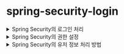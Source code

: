 # spring-security-login

<details>
<summary>Spring Security의 로그인 처리</summary>

## 0. 개요

Spring Security로 로그인 기능을 구현하면 많은 이점이 있다.

1. 세션의 처리를 자동으로 해주고, 그 세션을 통해 유저의 정보를 파싱할 수 있다.
2. 보안적인 처리를  스프링 시큐리티에 의존하여 편하게 작업할 수 있다.
3. 권한 저리 처리를 스프링 시큐리티에 의존하여 편하게 작업할 수 있다. 

이 외에도 계정 만료 처리, 비밀번호 만료 처리 등 많은 처리를 손쉽게 할 수 있도록 도와주지만, 셋팅이 조금 복잡하고 어려운 것들이 많다.
그래서 그러한 것들을 하나씩 정리해보려고 한다.

## 1. Spring Security의 Login Config 셋팅

![Untitled (1)](https://github.com/GiLik154/spring-security-login/assets/118507239/bfc3792c-8d7c-48da-91cb-40fa38a633a4)


위에 주석으로 다 달아두었지만 다시 설명을 한다.

예전에는 `WebSecurityConfigurerAdapter` 를 상속 받아서 오버라이딩으로 구현했으나, 현재는 빈으로 구현하고 있다.

![스크린샷 2023-06-01 오후 9 08 09](https://github.com/GiLik154/spring-security-login/assets/118507239/12347f31-d50b-4760-a3ec-b1b595870d57)

상세 정보에 들어가면 주석에 Bean으로 등록하는 방법을 친절하게 잘 적어뒀다.
쉽게 설명하면 and()가 하나의 괄호 라고 생각을 하면 편할 것 같다.
예시를 들어 

![스크린샷 2023-06-01 오후 9 09 32](https://github.com/GiLik154/spring-security-login/assets/118507239/351defcd-e36d-42ee-bb3a-277bd3012552)

`formLogin()` 의 처리가 끝나면 and로 괄호를 닫고 `.logout()` 로 새로 괄호를 열어 코딩을 하는 느낌이었다. 따라소 위와 같이 줄을 정리해놓은면 가독성이 더 좋을 것 같다.

나의 셋팅을 하나씩 살펴보면
CSRF을 사용하고
”/admin” 사이트에는 ADMIN이라는 등급을 가지고 있는 유저만 접근이 가능하며
그 외 사이트는 모든 사람이 접근이 가능한다.
로그인 사이트는 “/login” 을 사용하며, 성공하면 “/”로 이동한다.
로그아웃 사이트는 “/logout”을 사용하며 로그아웃에 성공하면 “/login”으로 이동한다.

위와 같은 셋팅을 지니고 있다.

이후에 셋팅을 해야 하는 부분을 UserDetails부분이다.

## 2. Spring Security의 UserDetails셋팅

![무제](https://github.com/GiLik154/spring-security-login/assets/118507239/be23fd51-940f-4f96-a7e1-baed17fda53c)

위와 같이 설정을 하면 된다.
각 메소드는 주석을 달아놓았다.

여기서 우리가 주의깊게 봐야하는 부분이 몇 군대 있는데

![스크린샷 2023-06-01 오후 9 21 21](https://github.com/GiLik154/spring-security-login/assets/118507239/3955e0fd-1ed1-48f5-9d14-ba19a6348ea3)

우선 User을 가지고 있어야만 생성될 수 있도록 생성자를 만드는 부분이 필수적이다.
이 User의 정보를 가지고 검증을 하기 때문이다.

![Untitled (2)](https://github.com/GiLik154/spring-security-login/assets/118507239/cda151a9-bbbb-46fa-af6c-2a6fa326d0bd)

이런식으로 Password와 username을 반환해주어야 인증을 할 수 있다.
위에는 유저의 등급을 확인하는 구간도 있는데, 그 쪽은 이따 등급에 관해서 이야기를 할 때 설명하도록 하겠다.
자 이쯤에서 나는 궁금한 것이 생겼다.
대체 어떻게 저 user을 가지고 오는거지…?
우선 

## 3. Spring Security의 UserDetailsService셋팅

![Untitled (3)](https://github.com/GiLik154/spring-security-login/assets/118507239/10518d51-4634-46e9-bab6-b5c6e7b38c88)

`UserDetailsService`를 구현하면 위와 같은 형식으로 작성하게 된다.
UserDetails를 상속받은 `UserDetailsImp`를 리턴해주어야 한다.
여기서 각 ORM에 따라 조금은 다른 방식으로 처리가 될 것이다.
꼭 User을 반환할 필요는 없지만, 우리는 객체 지향 언어인 자바를 하고 있기에, 객체를 반환해주는 쪽으로 작업을 했다.

아니 대체 어디서 거쳐서 여기로 오는건가.. 싶었다.

## 4. Spring Security의 로그인 처리 로직?

![Untitled (4)](https://github.com/GiLik154/spring-security-login/assets/118507239/58c69055-89f2-42db-9d0b-a488ea56f3ab)

위의 코드에서 `DaoAuthenticationProvider` 에서 오는거였다.
`AuthenticationProcessingFilter` ****에서 username과 password를 받아 

`UsernamePasswordAuthenticationToken` 토큰 객체를 만들고
`AuthenticationManager` 에 전달된다. 이후 순차적으로 인증 처리를 진행 한다.

`DaoAuthenticationProvider` 에서는 `UserDetailsService` 를 사용해서 사용자 정보를 가지고 오고, `UserDetailsService` 는 username을 통해 `UserDetails` 를 반환한다. 반환된 `UserDetails`를 통해 

`DaoAuthenticationProvider` 는 비밀번호를 비교하여 인증 후에 `Authentication` 를 반환하고, 
*(정확히는 `DaoAuthenticationProvider` 부모인 `AbstractUserDetailsAuthenticationProvider` 에서 반환되는 것 같다.)*
`SecurityContextHolder`에 전달된다. 

즉, 로그인의 대부분의 처리는 `DaoAuthenticationProvider` 에서 처리가 된다는 이야기이다. 

## 5. 주저리 주저리

공부하면서 머리 깨지는 줄 알았다. 보면서 스프링 시큐리티 코드가 아름답다고 생각이 들기도 했다. 언젠가는 저런 코드를 내가 작성할 수 있을까? 라는 생각도 많이 들었고, 생각보다 시큐리티 코드가 굉장히 광범위하고 넓었다.
시큐리티를 공부하면 정말 공부할 게 많다는 이야기를 들었는데, 실제로 공부해보니 그 양이 어마어마 했다.
심지어 왜? 작동하는지에 대해서 의문을 가지는 사람조차 많지 않아 정보를 찾는데에 어려움이 많이 있었다.
내가 조사한 자로들이 여러분들게 조금이나마 도움이 되었으면 좋겠고, 더 나은 문서를 작업하기 위해 노력해보도록 하겠습니다.

  
</details>
 
  
<details>
<summary>Spring Security의 권한 설정</summary>
  
  ## 0. 개요

스프링 시

Spring Security의 권한을 이용하면 다양한 것을 쉽게 사용이 가능하다.
예를 들면 Admin 사이트에 권한이 없으면 접근하지 못하는 경우 등이 그렇다.

## 1. Spring Security의 Login Config 셋팅

  ![Untitled (2)](https://github.com/GiLik154/spring-security-login/assets/118507239/f1decf60-67a6-46e3-8aee-99e0b560cc96)

  ![Untitled (3)](https://github.com/GiLik154/spring-security-login/assets/118507239/16442a14-99ba-4e41-962d-dc999c483e63)


자세한 설명은 로그인에 관해서 적어놓은 글에 적어두었습니다.
위의 링크는 테스트를 위하여 설정하였습니다.

## 2. Enum 셋팅

![Untitled (4)](https://github.com/GiLik154/spring-security-login/assets/118507239/180f6b4b-e78b-44af-be8d-1a79d915b946)

테스틀 위하여 3가지 단계를 설정하였습니다.
또한 Spring Security의 경우 ROLE_이라는 접두사가 붙어야 하기 때문에 Get메소에 
`return "ROLE_" + name();` 와 같이 설정하였습니다.

ROLE_을 생략하고 싶다면

![Untitled (5)](https://github.com/GiLik154/spring-security-login/assets/118507239/bd4f2b3c-fea6-49ee-be99-a9e368a2eaa9)

위와 같이 `hasAnyAuthority` 를 사용하면 되긴한다.
하지만 스프링 시큐리티의 기본 로직은 ROLE_ 을 사용하기 때문에 권장하지는 않는 방법인 듯 하다.

## 3. UserDetails 셋팅

![Untitled (6)](https://github.com/GiLik154/spring-security-login/assets/118507239/6b7b9ab3-3096-4297-91e2-11e80c9c6a91)

이후 위와 같은 방식으로 사용자의 등급을 넣어주어야 한다.

![Untitled (7)](https://github.com/GiLik154/spring-security-login/assets/118507239/650a060c-51ad-4512-865b-de97f6c06f0c)

로그인을 하고 디버깅을 찍어보면 아래와 같이 정보들이 잘 들어가는 것을 볼 수 있다.

## 4-0 init

![Untitled (8)](https://github.com/GiLik154/spring-security-login/assets/118507239/cea82e00-eb4e-45d5-a88a-27b36bfc381c)

2개의 계정을 준비했고

![Untitled (9)](https://github.com/GiLik154/spring-security-login/assets/118507239/ce6b795e-0649-4241-932f-9b80776e4e56)

2개의 사이트를 준비하였다.

## 4-1 USER등급의 사이트 접속

우선 유저로 접속을 하면
  
<img width="421" alt="Untitled (10)" src="https://github.com/GiLik154/spring-security-login/assets/118507239/6abd6dba-bf1b-4899-9361-b5f11ccd0b3c">


user 사이트에는 접속이 잘 되나, 

<img width="464" alt="Untitled (11)" src="https://github.com/GiLik154/spring-security-login/assets/118507239/fd62ace0-31de-4dec-b9f7-de0aeee7fefb">

admin 사이트에는 접속이 안되는 것을 볼 수 있다. 

## 4-2 ADMIN 등급의 사이트 접속

admin의 경우는 user사이트에도 접속이 되고

<img width="446" alt="Untitled (12)" src="https://github.com/GiLik154/spring-security-login/assets/118507239/5abceb46-99dc-48dd-9b00-b85b7b3485d0">

admin 사이트에도 접속이 잘 되는것을 볼 수 있다.

<img width="456" alt="Untitled (13)" src="https://github.com/GiLik154/spring-security-login/assets/118507239/0fdf37b5-31c6-4be1-8534-cd08cc5050b4">

## 5. 결론

위와 같이 스프링 시큐리티의 권한을 이용하면 쉽게 사이트 별 접속 권한을 설정해 줄 수 있고
손 쉽게 코딩을 진행할 수 있다.
원래라면 인터셉터나 필터를 통해 우리가 구현해주어야 하는 부분을 쉽게 구현할 수 있다는 장점이 있다.
단점으로는 구현하는 것이 조금 까다롭고, `UserDetails` 을 필수로 구현을 하다 보니 개개인의 코딩 스타일에 맞지 않는 경우도 있을 수 있다는 생각이 든다.
하지만 편리하고 강력한 기능인 것을 확실하니, 알고 있다면 도움이 많이 될 것이라고 생각했다.
  
  
  
  
  
</details>

<details>
<summary>Spring Security의 유저 정보 처리 방법</summary>
  ## 0. 개요

Spring Security의 로그인 기능을 이용하면 유저의 정보를 받아오는 것이 매우 편해진다.
`UserDetails`의 정보를 알아서 파싱해주기 때문이다.
어떤식으로 파싱이되고, 어떻게 하면 정보들을 읽어올 수 있는지에 대해서 알아보려고 한다.

## 1. Spring Security의 처리 방법?

Spring Security는 세션을 사용하는 방법으로 로그인 처리를 진행한다.

![Untitled (14)](https://github.com/GiLik154/spring-security-login/assets/118507239/81adbf9d-2bcc-453d-b18d-6edd9759d15f)

로그인을 시도하면 JSESSIONID를 이렇게 반환하는것을 알 수 있다.
이것이 세션 키라는 것을 대부분의 사람들은 다 알고 있을 것이다.

![Untitled (15)](https://github.com/GiLik154/spring-security-login/assets/118507239/1792cd11-5915-4ab7-95c8-b0e903c4e2b1)

세션을 뜯어보기 위해서 위와 같은 코드를 작성했다.

![Untitled (16)](https://github.com/GiLik154/spring-security-login/assets/118507239/53fd63fd-79a3-4d2c-b2ba-bdfbea5cde4b)

`SPRING_SECURITY_CONTEXT` 를 통해서 `SecurityContext` 를 받아올 수 있고,
`SecurityContext` 안에는 `Authentication` 가 있는 것을 확인할 수 있다.
`Authentication` 의 안에는 `getPrincipal`룰 통해 `userDetailsImpl` 를 받아올 수 있는 것을 확인할 수 있다.
`userDetailsImpl` 은 우리가 이전에도 본 것 처럼 유저의 정보가 담겨있다.

`userDetailsImpl.getUsername()` 를 하면 이제 로그인 한 유저의 이름을 받아올 수 있게 된다.

위의 로직을 위해 세션을 보내주는 곳은

![Untitled (17)](https://github.com/GiLik154/spring-security-login/assets/118507239/867f7fca-32eb-4e47-bb3e-f6e546d239cb)

이곳이었다. 이곳에서 로직을 살펴보니
  
![Untitled (18)](https://github.com/GiLik154/spring-security-login/assets/118507239/2df6bfc0-563d-4bd9-8dd8-a8e2fca93a59)

위와 같은 로직을 실행 후에 `httpSession.setAttribute(springSecurityContextKey, context);` 를 하는 것을 살펴볼 수 있었다.

하지만 이렇게 매번 세션을 파싱해서 하는 방법은 너무 귀찮고 복잡하고 세션의 name을 외워야 하는 불상사가 있다. 이것을 해결해주기 위해서 스프링 부트는 2가지 방법을 더 제시해주고 있다.

## 2. Spring Boot에서 권하는 방법은?

![Untitled (19)](https://github.com/GiLik154/spring-security-login/assets/118507239/7688bd6c-0e40-4f51-8172-855455ca9521)

우선 2가지를 전체적으로 보면 이 차이이다.

`SecurityContextHolder`를 통해 `Authentication` 를 받아오거나
`Authentication` 를 매개 변수로 받아올 수 있다.

이것은 취향에 따라 다르지만, 결국 똑같이 작동한다는 것을 알 수 있다.
어느 쪽을 선택 하는 것이 가독성이 더 좋은지에 따라는 사람마다 다를 것이다.

## 3. User의 다른 정보를 가지고 오고 싶은데?

이건 아주 쉽다. 내가 구현한 `UserDetails` 에 get메소드만 더 넣어주면 된다.

![Untitled (20)](https://github.com/GiLik154/spring-security-login/assets/118507239/de6f8a25-680d-43f1-82aa-f21d1f352b93)

위와 같은 방식으로 말이다.
단 주의해야 할 점은, 보안적인 요소를 신경써서 어디까지 우리가 의존해도 될까? 를 고민하면 될 것 같다.

## 4. 결론

Spring Security에서 로그인을 하고 유저 정보를 읽어오는 로직이 궁금했다.
그래서 많이 찾아봤지만, 세션을 이용한다는 것을 빼고 어떤식으로 작동하는지에 대한 설명은 많지 않았다.
세션을 어디서 보내고, 어떤 이름으로 보내고 어떤 로직들이 처리가 되어야 하는지에 대한 내용이 많지 않아
조사하는데 시간이 조금 많이 걸렸다.
하지만 이렇게 조사하고 나니 조금 속이 시원하긴 하지만, 정말 복잡하게 얽혀있는 로직이라는 생각이 들었다.
이것을 알고 있다고 하여서 도움이 많이 되진 않겠지만, 그래도 나 처럼 궁금한 사람들에게는 도움이 되었으면 좋겠다.

</details>
